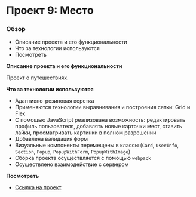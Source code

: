 # Проект 9: Место

### Обзор
* Описание проекта и его функциональности
* Что за технологии используются
* Посмотреть

**Описание проекта и его функциональности**

Проект о путешествиях.


**Что за технологии используются**

 - Адаптивно-резиновая верстка
 - Применяются технологии выравнивания и построения сетки: Grid и Flex
 - С помощью JavaScript реализована возможность: редактировать профиль пользователя, добавлять новые карточки мест, ставить лайки, просматривать картинки в полном разрешении
 - Добавлена валидация форм
 - Визуальные компоненты перемещены в классы (`Card`, `UserInfo`, `Section`, `Popup`, `PopupWithForm`, `PopupWithImage`)
 - Сборка проекта осуществляется с помощью `webpack`
 - Осуществлено взаимодействие с сервером
 

**Посмотреть**

* [Ссылка на проект](https://sveta-apriamashvili.github.io/mesto/)


